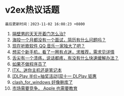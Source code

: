 # v2ex热议话题

`最后更新时间：2023-11-02 16:08:23 +0800`

1. [隔壁男的天天开着门怎么治?](https://www.v2ex.com/t/987646)
1. [海投一个月都没有一个面试，简历有什么问题吗？](https://www.v2ex.com/t/987692)
1. [现在听歌软件 QQ 音乐一家独大了吧？](https://www.v2ex.com/t/987721)
1. [想买个新手机，看了一圈有点迷，求推荐，需求见详情](https://www.v2ex.com/t/987581)
1. [舌尖有一个溃疡，说话都疼，有没有什么快速缓解办法？](https://www.v2ex.com/t/987754)
1. [如果不做程序员了](https://www.v2ex.com/t/987785)
1. [ITX、迷你主机还是笔记本](https://www.v2ex.com/t/987659)
1. [[DLPlay 半价+抽奖活动]双十一 DLPlay 钜惠](https://www.v2ex.com/t/987699)
1. [clash_for_windows 好像删库了](https://www.v2ex.com/t/987884)
1. [市场需要竞争， Apple 也需要教育](https://www.v2ex.com/t/987737)

